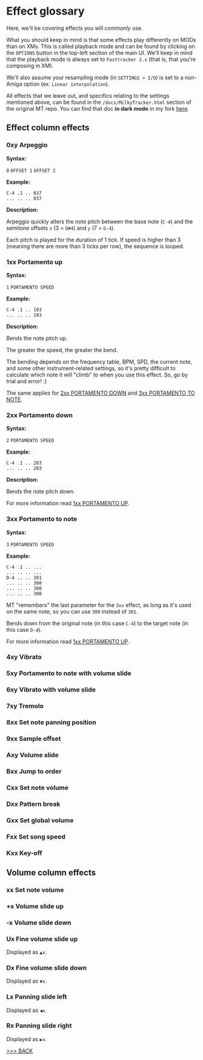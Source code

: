 # Effect glossary

Here, we'll be covering effects you will *commonly* use.

What you should keep in mind is
that some effects play differently on MODs than on XMs.
This is called playback mode and can be found
by clicking on the `OPTIONS` button in the top-left section
of the main UI.
We'll keep in mind that the playback mode is always set to `Fasttracker 2.x`
(that is, that you're composing in XM).

We'll also assume your resampling mode (in `SETTINGS > I/O`) is set to a non-Amiga option (ex. `Linear interpolation`).

All effects that we leave out, and specifics relating to the settings mentioned above, can be found in the
`/docs/MilkyTracker.html` section of the original MT repo.
You can find that doc **in dark mode** in my fork
[here](https://github.com/bratpeki/MilkyTracker/blob/master/docs/MilkyTracker.html).

## Effect column effects

### 0xy Arpeggio

**Syntax:**

`0` `OFFSET 1` `OFFSET 2`

**Example:**

```
C-4 .1 .. 037
... .. .. 037
```

**Description:**

Arpeggio quickly alters the note pitch between
the base note (`C-4`) and
the semitone offsets `x` (3 = `D#4`) and `y` (7 = `G-4`).

Each pitch is played for the duration of 1 tick.
If speed is higher than 3 (meaning there are more than 3 ticks per row), the sequence is looped.

### 1xx Portamento up

**Syntax:**

`1` `PORTAMENTO SPEED`

**Example:**

```
C-4 .1 .. 103
... .. .. 103
```

**Description:**

Bends the note pitch up.

The greater the speed, the greater the bend.

The bending depends on the frequency table, BPM, SPD, the current note, and some other instrument-related settings,
so it's pretty difficult to calculate which note it will "climb" to when you use this effect. So, go by trial and error! :)

The same applies for [2xx PORTAMENTO DOWN](#2xx-portamento-down) and [3xx PORTAMENTO TO NOTE](#3xx-portamento-to-note).

### 2xx Portamento down

**Syntax:**

`2` `PORTAMENTO SPEED`

**Example:**

```
C-4 .1 .. 203
... .. .. 203
```

**Description:**

Bends the note pitch down.

For more information read [1xx PORTAMENTO UP](#1xx-portamento-up).

### 3xx Portamento to note

**Syntax:**

`3` `PORTAMENTO SPEED`

**Example:**

```
C-4 .1 .. ...
... .. .. ...
D-4 .. .. 301
... .. .. 300
... .. .. 300
... .. .. 300
```

MT "remembers" the last parameter for the `3xx` effect, as long as it's used on the same note,
so you can use `300` instead of `301`.

Bends down from the original note (in this case `C-4`) to the target note (in this case `D-4`).

For more information read [1xx PORTAMENTO UP](#1xx-portamento-up).

### 4xy Vibrato

### 5xy Portamento to note with volume slide

### 6xy Vibrato with volume slide

### 7xy Tremolo

### 8xx Set note panning position

### 9xx Sample offset

### Axy Volume slide

### Bxx Jump to order

### Cxx Set note volume

### Dxx Pattern break

### Gxx Set global volume

### Fxx Set song speed

### Kxx Key-off

## Volume column effects

### xx Set note volume

### +x Volume slide up

### -x Volume slide down

### Ux Fine volume slide up

Displayed as `▲x`.

### Dx Fine volume slide down

Displayed as `▼x`.

### Lx Panning slide left

Displayed as `◀x`.

### Rx Panning slide right

Displayed as `▶x`.

[>>> BACK](../README.md)<br>
